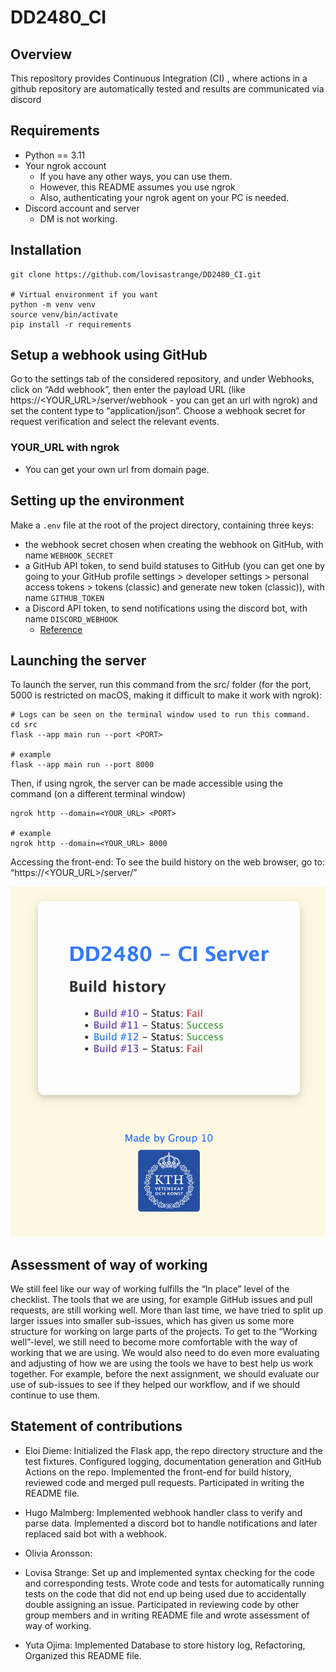 # DD2480_CI
## Overview
This repository provides Continuous Integration (CI) , where actions in a github repository are automatically tested and results are communicated via discord

## Requirements
- Python == 3.11
- Your ngrok account
   - If you have any other ways, you can use them.
   - However, this README assumes you use ngrok
   - Also, authenticating your ngrok agent on your PC is needed.
- Discord account and server
  - DM is not working.

## Installation
```
git clone https://github.com/lovisastrange/DD2480_CI.git

# Virtual environment if you want
python -m venv venv
source venv/bin/activate
pip install -r requirements
```

## Setup a webhook using GitHub
Go to the settings tab of the considered repository, and under Webhooks, click on “Add webhook”, then enter the payload URL (like https://<YOUR_URL>/server/webhook - you can get an url with ngrok) and set the content type to “application/json”. Choose a webhook secret for request verification and select the relevant events.

### YOUR_URL with ngrok
- You can get your own url from domain page.

## Setting up the environment
Make a `.env` file at the root of the project directory, containing three keys:
- the webhook secret chosen when creating the webhook on GitHub, with name `WEBHOOK_SECRET`
- a GitHub API token, to send build statuses to GitHub (you can get one by going to your GitHub profile settings > developer settings > personal access tokens > tokens (classic) and generate new token (classic)), with name `GITHUB_TOKEN`
- a Discord API token, to send notifications using the discord bot, with name `DISCORD_WEBHOOK`
   - [Reference](https://www.svix.com/resources/guides/how-to-make-webhook-discord/)

## Launching the server
To launch the server, run this command from the src/ folder (for the port, 5000 is restricted on macOS, making it difficult to make it work with ngrok):
```
# Logs can be seen on the terminal window used to run this command.
cd src
flask --app main run --port <PORT>

# example
flask --app main run --port 8000
``` 

Then, if using ngrok, the server can be made accessible using the command (on a different terminal window)
```
ngrok http --domain=<YOUR_URL> <PORT>

# example
ngrok http --domain=<YOUR_URL> 8000
```

Accessing the front-end:
To see the build history on the web browser, go to: “https://<YOUR_URL>/server/”

![front-end.png](front-end.png)

## Assessment of way of working
We still feel like our way of working fulfills the “In place” level of the checklist. The tools that we are using, for example GitHub issues and pull requests, are still working well. More than last time, we have tried to split up larger issues into smaller sub-issues, which has given us some more structure for working on large parts of the projects. To get to the “Working well”-level, we still need to become more comfortable with the way of working that we are using. We would also need to do even more evaluating and adjusting of how we are using the tools we have to best help us work together. For example, before the next assignment, we should evaluate our use of sub-issues to see if they helped our workflow, and if we should continue to use them.

## Statement of contributions
* Eloi Dieme: Initialized the Flask app, the repo directory structure and the test fixtures. Configured logging, documentation generation and GitHub Actions on the repo. Implemented the front-end for build history, reviewed code and merged pull requests. Participated in writing the README file.

* Hugo Malmberg: Implemented webhook handler class to verify and parse data. Implemented a discord bot to handle notifications and later replaced said bot with a webhook.
 
* Olivia Aronsson: 

* Lovisa Strange: Set up and implemented syntax checking for the code and corresponding tests. Wrote code and tests for automatically running tests on the code that did not end up being used due to accidentally double assigning an issue. Participated in reviewing code by other group members and in writing README file and wrote assessment of way of working.

* Yuta Ojima: Implemented Database to store history log, Refactoring, Organized this README file.

